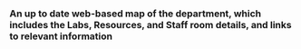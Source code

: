 ### An up to date web-based map of the department, which includes the Labs, Resources, and Staff room details, and links to relevant information
